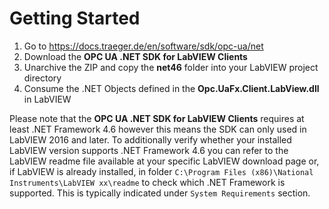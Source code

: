 # Getting Started

1. Go to <https://docs.traeger.de/en/software/sdk/opc-ua/net>
2. Download the **OPC UA .NET SDK for LabVIEW Clients**
3. Unarchive the ZIP and copy the **net46** folder into your LabVIEW project directory
4. Consume the .NET Objects defined in the **Opc.UaFx.Client.LabView.dll** in LabVIEW

Please note that the **OPC UA .NET SDK for LabVIEW Clients** requires at least .NET Framework 4.6 however this means the SDK can only used in LabVIEW 2016 and later. To additionally verify whether your installed LabVIEW version supports .NET Framework 4.6 you can refer to the LabVIEW readme file available at your specific LabVIEW download page or, if LabVIEW is already installed, in folder ``C:\Program Files (x86)\National Instruments\LabVIEW xx\readme`` to check which .NET Framework is supported. This is typically indicated under ``System Requirements`` section.
